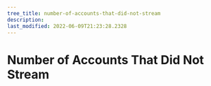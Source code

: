 ```yaml
---
tree_title: number-of-accounts-that-did-not-stream
description: 
last_modified: 2022-06-09T21:23:28.2328
---
```


# Number of Accounts That Did Not Stream
